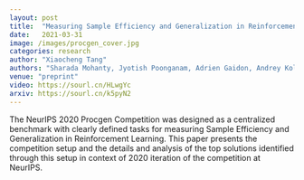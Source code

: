 ```yaml
---
layout: post
title:  "Measuring Sample Efficiency and Generalization in Reinforcement Learning Benchmarks: NeurIPS 2020 Procgen Benchmark"
date:   2021-03-31
image: /images/procgen_cover.jpg
categories: research
author: "Xiaocheng Tang"
authors: "Sharada Mohanty, Jyotish Poonganam, Adrien Gaidon, Andrey Kolobov, Blake Wulfe, Dipam Chakraborty, Gražvydas Šemetulskis, João Schapke, Jonas Kubilius, Jurgis Pašukonis, Linas Klimas, Matthew Hausknecht, Patrick MacAlpine, Quang Nhat Tran, Thomas Tumiel, <strong>Xiaocheng Tang</strong>, Xinwei Chen, Christopher Hesse, Jacob Hilton, William Hebgen Guss, Sahika Genc, <a href='https://sourl.cn/fWsvPc'>John Schulman</a>, Karl Cobbe"
venue: "preprint"
video: https://sourl.cn/HLwgYc
arxiv: https://sourl.cn/k5pyN2
---
```

The NeurIPS 2020 Procgen Competition was designed as a centralized benchmark with clearly defined tasks for measuring Sample Efficiency and Generalization in Reinforcement Learning.
This paper presents the competition setup and the details and analysis of the top solutions identified through this setup in context of 2020 iteration of the competition at NeurIPS.
